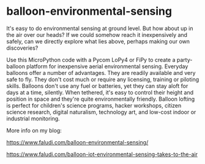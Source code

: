 # balloon-environmental-sensing

It's easy to do environmental sensing at ground level. But how about up in the air over our heads? If we could somehow reach it inexpensively and safely, can we directly explore what lies above, perhaps making our own discoveries?

Use this MicroPython code with a Pycom LoPy4 or FiPy to create a party-balloon platform for inexpensive aerial environmental sensing. Everyday balloons offer a number of advantages. They are readily available and very safe to fly. They don't cost much or require any licensing, training or piloting skills. Balloons don't use any fuel or batteries, yet they can stay aloft for days at a time, silently. When tethered, it's easy to control their height and position in space and they're quite environmentally friendly. Balloon lofting is perfect for children's science programs, hacker workshops, citizen science research, digital naturalism, technology art, and low-cost indoor or industrial monitoring.

More info on my blog:

https://www.faludi.com/balloon-environmental-sensing/

https://www.faludi.com/balloon-iot-environmental-sensing-takes-to-the-air
